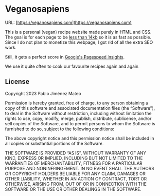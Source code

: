 # Veganosapiens

URL: [https://veganosapiens.com](https://veganosapiens.com)

This is a personal (vegan) recipe website made purely in HTML and CSS. The goal is for each page to be [less than 14kb](https://endtimes.dev/why-your-website-should-be-under-14kb-in-size/) so it is as fast as possible. Since I do not plan to monetize this webpage, I got rid of all the extra SEO work.

Still, it gets a perfect score in [Google's Pagespeed Insights](https://pagespeed.web.dev/analysis/https-veganosapiens-com/mjtbm3pxvi?form_factor=mobile).

We use it quite often to cook our favourite recipes again and again.

## License

Copyright 2023 Pablo Jiménez Mateo

Permission is hereby granted, free of charge, to any person obtaining a copy of this software and associated documentation files (the “Software”), to deal in the Software without restriction, including without limitation the rights to use, copy, modify, merge, publish, distribute, sublicense, and/or sell copies of the Software, and to permit persons to whom the Software is furnished to do so, subject to the following conditions:

The above copyright notice and this permission notice shall be included in all copies or substantial portions of the Software.

THE SOFTWARE IS PROVIDED “AS IS”, WITHOUT WARRANTY OF ANY KIND, EXPRESS OR IMPLIED, INCLUDING BUT NOT LIMITED TO THE WARRANTIES OF MERCHANTABILITY, FITNESS FOR A PARTICULAR PURPOSE AND NONINFRINGEMENT. IN NO EVENT SHALL THE AUTHORS OR COPYRIGHT HOLDERS BE LIABLE FOR ANY CLAIM, DAMAGES OR OTHER LIABILITY, WHETHER IN AN ACTION OF CONTRACT, TORT OR OTHERWISE, ARISING FROM, OUT OF OR IN CONNECTION WITH THE SOFTWARE OR THE USE OR OTHER DEALINGS IN THE SOFTWARE.

